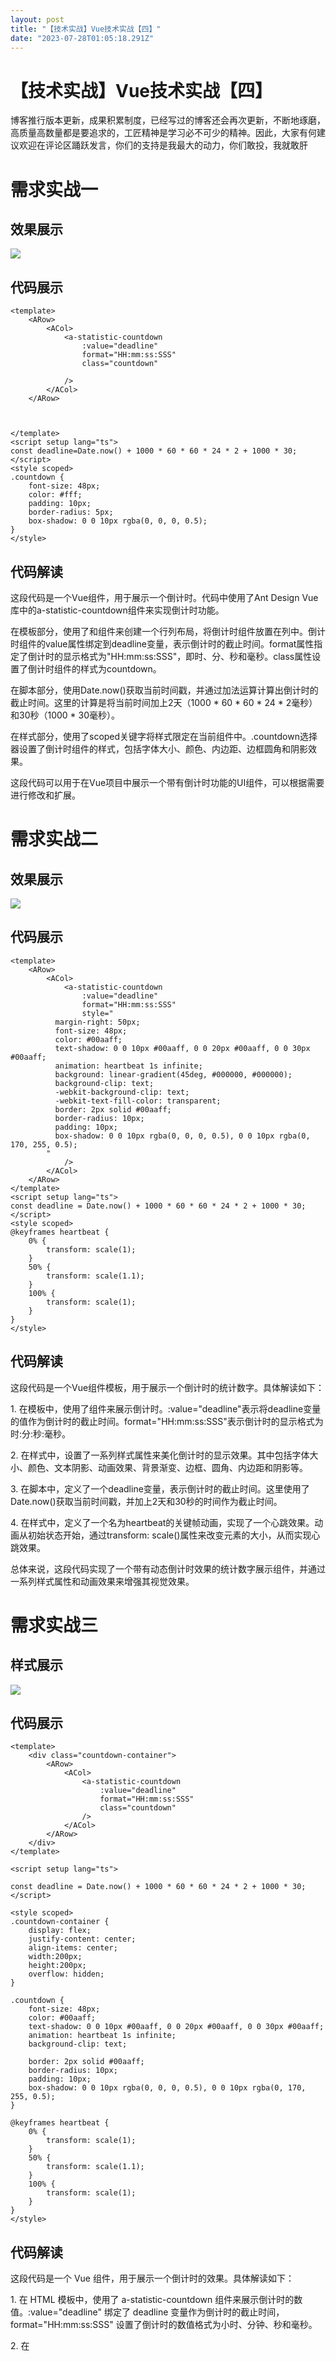 ```yaml
---
layout: post
title: "【技术实战】Vue技术实战【四】"
date: "2023-07-28T01:05:18.291Z"
---
```

【技术实战】Vue技术实战【四】
================

博客推行版本更新，成果积累制度，已经写过的博客还会再次更新，不断地琢磨，高质量高数量都是要追求的，工匠精神是学习必不可少的精神。因此，大家有何建议欢迎在评论区踊跃发言，你们的支持是我最大的动力，你们敢投，我就敢肝

需求实战一
=====

效果展示
----

![](https://img2023.cnblogs.com/blog/1871173/202307/1871173-20230728001233635-410007919.png)

代码展示
----

    <template>
        <ARow>
            <ACol>
                <a-statistic-countdown
                    :value="deadline"
                    format="HH:mm:ss:SSS"
                    class="countdown"
    
                />
            </ACol>
        </ARow>
    
    
    
    </template>
    <script setup lang="ts">
    const deadline=Date.now() + 1000 * 60 * 60 * 24 * 2 + 1000 * 30;
    </script>
    <style scoped>
    .countdown {
        font-size: 48px;
        color: #fff;
        padding: 10px;
        border-radius: 5px;
        box-shadow: 0 0 10px rgba(0, 0, 0, 0.5);
    }
    </style>

代码解读
----

这段代码是一个Vue组件，用于展示一个倒计时。代码中使用了Ant Design Vue库中的a-statistic-countdown组件来实现倒计时功能。

在模板部分，使用了<ARow>和<ACol>组件来创建一个行列布局，将倒计时组件放置在列中。倒计时组件的value属性绑定到deadline变量，表示倒计时的截止时间。format属性指定了倒计时的显示格式为"HH:mm:ss:SSS"，即时、分、秒和毫秒。class属性设置了倒计时组件的样式为countdown。

在脚本部分，使用Date.now()获取当前时间戳，并通过加法运算计算出倒计时的截止时间。这里的计算是将当前时间加上2天（1000 \* 60 \* 60 \* 24 \* 2毫秒）和30秒（1000 \* 30毫秒）。

在样式部分，使用了scoped关键字将样式限定在当前组件中。.countdown选择器设置了倒计时组件的样式，包括字体大小、颜色、内边距、边框圆角和阴影效果。

这段代码可以用于在Vue项目中展示一个带有倒计时功能的UI组件，可以根据需要进行修改和扩展。

需求实战二
=====

效果展示
----

![](https://img2023.cnblogs.com/blog/1871173/202307/1871173-20230728013740325-1039600907.png)

代码展示
----

    <template>
        <ARow>
            <ACol>
                <a-statistic-countdown
                    :value="deadline"
                    format="HH:mm:ss:SSS"
                    style="
              margin-right: 50px;
              font-size: 48px;
              color: #00aaff;
              text-shadow: 0 0 10px #00aaff, 0 0 20px #00aaff, 0 0 30px #00aaff;
              animation: heartbeat 1s infinite;
              background: linear-gradient(45deg, #000000, #000000);
              background-clip: text;
              -webkit-background-clip: text;
              -webkit-text-fill-color: transparent;
              border: 2px solid #00aaff;
              border-radius: 10px;
              padding: 10px;
              box-shadow: 0 0 10px rgba(0, 0, 0, 0.5), 0 0 10px rgba(0, 170, 255, 0.5);
            "
                />
            </ACol>
        </ARow>
    </template>
    <script setup lang="ts">
    const deadline = Date.now() + 1000 * 60 * 60 * 24 * 2 + 1000 * 30;
    </script>
    <style scoped>
    @keyframes heartbeat {
        0% {
            transform: scale(1);
        }
        50% {
            transform: scale(1.1);
        }
        100% {
            transform: scale(1);
        }
    }
    </style>

代码解读
----

这段代码是一个Vue组件模板，用于展示一个倒计时的统计数字。具体解读如下：

1\. 在模板中，使用了<a-statistic-countdown>组件来展示倒计时。:value="deadline"表示将deadline变量的值作为倒计时的截止时间。format="HH:mm:ss:SSS"表示倒计时的显示格式为时:分:秒:毫秒。

2\. 在样式中，设置了一系列样式属性来美化倒计时的显示效果。其中包括字体大小、颜色、文本阴影、动画效果、背景渐变、边框、圆角、内边距和阴影等。

3\. 在脚本中，定义了一个deadline变量，表示倒计时的截止时间。这里使用了Date.now()获取当前时间戳，并加上2天和30秒的时间作为截止时间。

4\. 在样式中，定义了一个名为heartbeat的关键帧动画，实现了一个心跳效果。动画从初始状态开始，通过transform: scale()属性来改变元素的大小，从而实现心跳效果。

总体来说，这段代码实现了一个带有动态倒计时效果的统计数字展示组件，并通过一系列样式属性和动画效果来增强其视觉效果。

需求实战三
=====

样式展示
----

![](https://img2023.cnblogs.com/blog/1871173/202307/1871173-20230728015825299-814840942.gif)

代码展示
----

    <template>
        <div class="countdown-container">
            <ARow>
                <ACol>
                    <a-statistic-countdown
                        :value="deadline"
                        format="HH:mm:ss:SSS"
                        class="countdown"
                    />
                </ACol>
            </ARow>
        </div>
    </template>
    
    <script setup lang="ts">
    
    const deadline = Date.now() + 1000 * 60 * 60 * 24 * 2 + 1000 * 30;
    </script>
    
    <style scoped>
    .countdown-container {
        display: flex;
        justify-content: center;
        align-items: center;
        width:200px;
        height:200px;
        overflow: hidden;
    }
    
    .countdown {
        font-size: 48px;
        color: #00aaff;
        text-shadow: 0 0 10px #00aaff, 0 0 20px #00aaff, 0 0 30px #00aaff;
        animation: heartbeat 1s infinite;
        background-clip: text;
    
        border: 2px solid #00aaff;
        border-radius: 10px;
        padding: 10px;
        box-shadow: 0 0 10px rgba(0, 0, 0, 0.5), 0 0 10px rgba(0, 170, 255, 0.5);
    }
    
    @keyframes heartbeat {
        0% {
            transform: scale(1);
        }
        50% {
            transform: scale(1.1);
        }
        100% {
            transform: scale(1);
        }
    }
    </style>

代码解读
----

这段代码是一个 Vue 组件，用于展示一个倒计时的效果。具体解读如下：

1\. 在 HTML 模板中，使用了 a-statistic-countdown 组件来展示倒计时的数值。:value="deadline" 绑定了 deadline 变量作为倒计时的截止时间，format="HH:mm:ss:SSS" 设置了倒计时的数值格式为小时、分钟、秒和毫秒。

2\. 在 <script> 标签中，使用 const 定义了一个 deadline 变量，它的值为当前时间加上两天和三十秒的时间间隔。

3\. 在 <style> 标签中，使用了 CSS 样式来设置倒计时的样式。.countdown-container 类用于设置倒计时的容器样式，其中使用了 display: flex; 和其他属性来实现居中对齐。.countdown 类设置了倒计时数字的样式，包括字体大小、颜色、文本阴影等效果。@keyframes heartbeat 是一个动画样式，用于实现倒计时数字的心跳效果。

需求实战四
=====

效果展示
----

![](https://img2023.cnblogs.com/blog/1871173/202307/1871173-20230728020920819-773118663.gif)

代码展示
----

    <template>
        <div class="countdown-container">
            <ARow>
                <ACol span="6">
                    <div class="countdown-wrapper">
                        <div class="countdown-digit">{{ days }}</div>
                        <div class="countdown-label">Days</div>
                    </div>
                </ACol>
                <ACol span="6">
                    <div class="countdown-wrapper">
                        <div class="countdown-digit">{{ hours }}</div>
                        <div class="countdown-label">Hours</div>
                    </div>
                </ACol>
                <ACol span="6">
                    <div class="countdown-wrapper">
                        <div class="countdown-digit">{{ minutes }}</div>
                        <div class="countdown-label">Minutes</div>
                    </div>
                </ACol>
                <ACol span="6">
                    <div class="countdown-wrapper">
                        <div class="countdown-digit">{{ seconds }}</div>
                        <div class="countdown-label">Seconds</div>
                    </div>
                </ACol>
            </ARow>
        </div>
    </template>
    
    <script setup lang="ts">
    import { ref, watch, onMounted } from 'vue';
    
    const deadline = Date.now() + 1000 * 60 * 60 * 24 * 2 + 1000 * 30;
    const days = ref(0);
    const hours = ref(0);
    const minutes = ref(0);
    const seconds = ref(0);
    
    const updateCountdown = () => {
        const remainingTime = Math.max(deadline - Date.now(), 0);
        days.value = Math.floor(remainingTime / (1000 * 60 * 60 * 24));
        hours.value = Math.floor((remainingTime % (1000 * 60 * 60 * 24)) / (1000 * 60 * 60));
        minutes.value = Math.floor((remainingTime % (1000 * 60 * 60)) / (1000 * 60));
        seconds.value = Math.floor((remainingTime % (1000 * 60)) / 1000);
    };
    
    onMounted(() => {
        updateCountdown();
        setInterval(updateCountdown, 1000);
    });
    </script>
    
    <style scoped>
    .countdown-container {
        display: flex;
        justify-content: center;
        align-items: center;
        border: 3px solid #00aaff; /* 设置边框宽度和颜色 */
        border-radius: 10px; /* 设置圆角半径 */
    
        overflow: hidden;
    }
    
    .countdown-wrapper {
        display: flex;
        flex-direction: column;
        align-items: center;
        padding: 10px;
    }
    
    .countdown-digit {
        font-size: 48px;
        color: #00aaff;
        text-shadow: 0 0 10px #00aaff, 0 0 20px #00aaff, 0 0 30px #00aaff;
        animation: heartbeat 1s infinite;
        background-clip: text;
    }
    
    .countdown-label {
        font-size: 14px;
        color: #00aaff;
        margin-top: 5px;
    }
    
    @keyframes heartbeat {
        0% {
            transform: scale(1);
        }
        50% {
            transform: scale(1.1);
        }
        100% {
            transform: scale(1);
        }
    }
    </style>

代码解读
----

这段代码是一个倒计时组件，用于显示距离指定截止时间还有多少天、小时、分钟和秒数。

在模板部分，使用了一个容器元素<div class="countdown-container">来包裹倒计时显示区域。倒计时区域被分为四个列，每个列使用<ACol>组件来布局，占据6个网格的宽度。每个列内部有一个倒计时数字和一个标签，分别使用<div class="countdown-digit">和<div class="countdown-label">来显示。

在脚本部分，首先定义了一个截止时间deadline，表示倒计时的结束时间。然后使用ref函数创建了四个响应式变量days、hours、minutes和seconds，用于存储倒计时的天数、小时数、分钟数和秒数。

接下来定义了一个updateCountdown函数，用于更新倒计时的数值。在该函数内部，通过计算当前时间与截止时间的差值，得到剩余时间。然后将剩余时间转换为天数、小时数、分钟数和秒数，并分别赋值给对应的变量。

在组件的生命周期钩子函数onMounted中，首先调用updateCountdown函数初始化倒计时数值，然后使用setInterval函数每隔一秒钟调用一次updateCountdown函数，实现倒计时的动态更新。

最后，在样式部分使用了一些CSS样式来美化倒计时组件。.countdown-container设置了边框和圆角，.countdown-digit设置了字体大小、颜色和动画效果，.countdown-label设置了字体大小和颜色。@keyframes heartbeat定义了一个心跳动画效果，使倒计时数字有一种跳动的效果。

在黑夜里梦想着光，心中覆盖悲伤，在悲伤里忍受孤独，空守一丝温暖。 我的泪水是无底深海，对你的爱已无言，相信无尽的力量，那是真爱永在。 我的信仰是无底深海，澎湃着心中火焰，燃烧无尽的力量，那是忠诚永在。